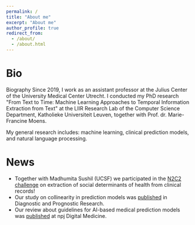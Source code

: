 ```yaml
---
permalink: /
title: "About me"
excerpt: "About me"
author_profile: true
redirect_from: 
  - /about/
  - /about.html
---
```



Bio
======
Biography
Since 2019, I work as an assistant professor at the Julius Center of the University Medical Center Utrecht. I conducted my PhD research "From Text to Time: Machine Learning Approaches to Temporal Information Extraction from Text" at the LIIR Research Lab of the Computer Science Department, Katholieke Universiteit Leuven, together with Prof. dr. Marie-Francine Moens. 

My general research includes: machine learning, clinical prediction models, and natural language processing.

News
======
- Together with Madhumita Sushil (UCSF) we participated in the [N2C2 challenge](https://n2c2.dbmi.hms.harvard.edu/2022-track-2) on extraction of social determinants of health from clinical records!
- Our study on collinearity in prediction models was [published](https://doi.org/10.1186/s41512-021-00115-5) in Diagnostic and Prognostic Research.
- Our review about guidelines for AI-based medical prediction models was [published](https://www.nature.com/articles/s41746-021-00549-7) at npj Digital Medicine.

